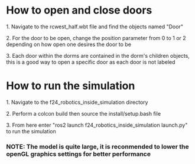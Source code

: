 <h1> How to open and close doors </h1>
<p> 1. Navigate to the rcwest_half.wbt file and find the objects named "Door" </p>
<p> 2. For the door to be open, change the position parameter from 0 to 1 or 2 depending on how open one desires the door to be </p>
<p> 3. Each door within the dorms are contained in the dorm's children objects, this is a good way to open a specific door as each door is not labeled </p>

<h1> How to run the simulation </h1>
<p> 1. Navigate to the f24_robotics_inside_simulation directory</p>
<p> 2. Perform a colcon build then source the install/setup.bash file </p>
<p> 3. From here enter "ros2 launch f24_robotics_inside_simulation launch.py" to run the simulation </p>

<h3> NOTE: The model is quite large, it is reconmended to lower the openGL graphics settings for better performance </h3>
